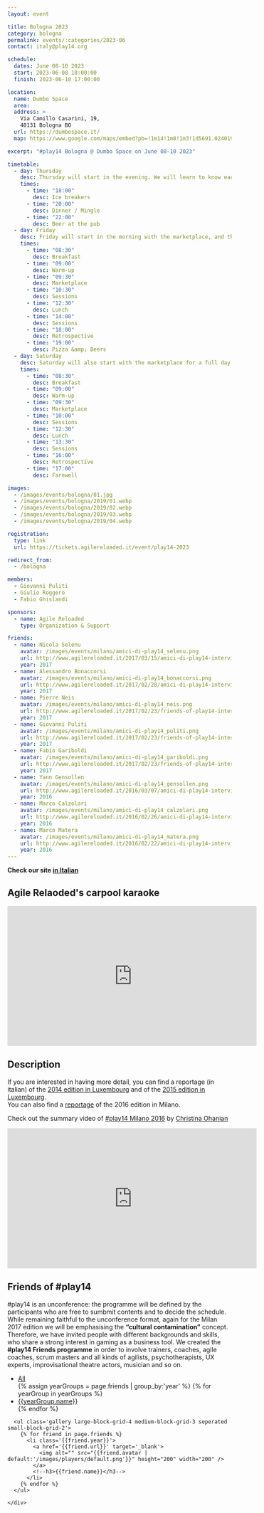 ```yaml
---
layout: event

title: Bologna 2023
category: bologna
permalink: events/:categories/2023-06
contact: italy@play14.org

schedule:
  dates: June 08-10 2023
  start: 2023-06-08 18:00:00
  finish: 2023-06-10 17:00:00

location: 
  name: Dumbo Space
  area: 
  address: >
    Via Camillo Casarini, 19, 
    40131 Bologna BO
  url: https://dumbospace.it/
  map: https://www.google.com/maps/embed?pb=!1m14!1m8!1m3!1d5691.0240192142555!2d11.326888!3d44.504665!3m2!1i1024!2i768!4f13.1!3m3!1m2!1s0x477fd486fd12c80b%3A0x7f5d87941c77bf70!2sVia%20Camillo%20Casarini%2C%2019%2C%2040131%20Bologna%20BO!5e0!3m2!1sit!2sit!4v1673460734406!5m2!1sit!2sit

excerpt: "#play14 Bologna @ Dumbo Space on June 08-10 2023"

timetable:
  - day: Thursday
    desc: Thursday will start in the evening. We will learn to know each other and share a nice dinner all together.
    times:
      - time: "18:00"
        desc: Ice breakers
      - time: "20:00"
        desc: Dinner / Mingle
      - time: "22:00"
        desc: Beer at the pub
  - day: Friday
    desc: Friday will start in the morning with the marketplace, and then we will play games all day long.
    times:
      - time: "08:30"
        desc: Breakfast
      - time: "09:00"
        desc: Warm-up
      - time: "09:30"
        desc: Marketplace
      - time: "10:30"
        desc: Sessions
      - time: "12:30"
        desc: Lunch
      - time: "14:00"
        desc: Sessions
      - time: "18:00"
        desc: Retrospective
      - time: "19:00"
        desc: Pizza &amp; Beers
  - day: Saturday
    desc: Saturday will also start with the marketplace for a full day of games. Whoever needs to catch a plane can leave earlier.
    times:
      - time: "08:30"
        desc: Breakfast
      - time: "09:00"
        desc: Warm-up
      - time: "09:30"
        desc: Marketplace
      - time: "10:00"
        desc: Sessions
      - time: "12:30"
        desc: Lunch
      - time: "13:30"
        desc: Sessions
      - time: "16:00"
        desc: Retrospective
      - time: "17:00"
        desc: Farewell

images:
  - /images/events/bologna/01.jpg
  - /images/events/bologna/2019/01.webp
  - /images/events/bologna/2019/02.webp
  - /images/events/bologna/2019/03.webp
  - /images/events/bologna/2019/04.webp

registration:
  type: link
  url: https://tickets.agilereloaded.it/event/play14-2023

redirect_from:
  - /bologna

members:
  - Giovanni Puliti
  - Giulio Roggero
  - Fabio Ghislandi

sponsors:
  - name: Agile Reloaded
    type: Organization & Support

friends:
  - name: Nicola Selenu
    avatar: /images/events/milano/amici-di-play14_selenu.png
    url: http://www.agilereloaded.it/2017/03/15/amici-di-play14-intervista-con-nicola-selenu/
    year: 2017
  - name: Alessandro Bonaccorsi
    avatar: /images/events/milano/amici-di-play14_bonaccorsi.png
    url: http://www.agilereloaded.it/2017/02/28/amici-di-play14-intervista-con-alessandro-bonaccorsi/
    year: 2017
  - name: Pierre Neis
    avatar: /images/events/milano/amici-di-play14_neis.png
    url: http://www.agilereloaded.it/2017/02/23/friends-of-play14-interview-with-pierre-neis/
    year: 2017
  - name: Giovanni Puliti
    avatar: /images/events/milano/amici-di-play14_puliti.png
    url: http://www.agilereloaded.it/2017/02/23/friends-of-play14-interview-with-pierre-neis/
    year: 2017
  - name: Fabio Gariboldi
    avatar: /images/events/milano/amici-di-play14_gariboldi.png
    url: http://www.agilereloaded.it/2017/02/23/friends-of-play14-interview-with-pierre-neis/
    year: 2017
  - name: Yann Gensollen
    avatar: /images/events/milano/amici-di-play14_gensollen.png
    url: http://www.agilereloaded.it/2016/03/07/amici-di-play14-intervista-con-yann-gensollen/
    year: 2016
  - name: Marco Calzolari
    avatar: /images/events/milano/amici-di-play14_calzolari.png
    url: http://www.agilereloaded.it/2016/02/26/amici-di-play14-intervista-con-marco-calzolari/
    year: 2016
  - name: Marco Matera
    avatar: /images/events/milano/amici-di-play14_matera.png
    url: http://www.agilereloaded.it/2016/02/22/amici-di-play14-intervista-con-marco-matera/
    year: 2016
---
```


**Check our site [in Italian](http://www.play14.it/)**

## Agile Relaoded's carpool karaoke

<iframe width="560" height="315" src="https://www.youtube.com/embed/KzBBDAQMWKA" frameborder="0" allow="autoplay; encrypted-media" allowfullscreen></iframe>
<div class='two spacing'></div>

## Description

If you are interested in having more detail, you can find a reportage (in italian) of the [2014 edition in Luxembourg](http://www.mokabyte.it/2014/04/play14/)
and of the [2015 edition in Luxembourg](http://www.mokabyte.it/2015/04/play14-2015/).  
You can also find a [reportage](http://www.mokabyte.it/2016/05/play14milano/) of the 2016 edition in Milano.

Check out the summary video of [#play14 Milano 2016](/events/milano/2016-05) by [Christina Ohanian](/players/christina-ohanian)

<iframe width="560" height="315" src="https://www.youtube.com/embed/7bRJPQMY-R0" frameborder="0" allowfullscreen></iframe>

<div class='two spacing'></div>

## Friends of #play14

#play14 is an unconference: the programme will be defined by the participants who are free to sumbmit contents and to decide the schedule.
While remaining faithful to the unconference format, again for the Milan 2017 edition we will be emphasising the **“cultural contamination”** concept. Therefore, we have invited people with different backgrounds and skills, who share a strong interest in gaming as a business tool.
We created the **#play14 Friends programme** in order to involve trainers, coaches, agile coaches, scrum masters and all kinds of agilists, psychotherapists, UX experts, improvisational theatre actors, musician and so on.

<div class='full'>
  <div class='row'>
    <div class='mod modMasonryGallery'>
      <div class='gallery-nav'>
        <ul>
          <li class='current'>
            <a data-cat='all' href='#'>All</a>
          </li>
          {% assign yearGroups = page.friends | group_by:'year' %}
          {% for yearGroup in yearGroups %}
            <li>
              <a data-cat='{{yearGroup.name}}' href='#'>{{yearGroup.name}}</a>
            </li>
          {% endfor %}
        </ul>
      </div>

      <ul class='gallery large-block-grid-4 medium-block-grid-3 seperated small-block-grid-2'>
        {% for friend in page.friends %}
          <li class='{{friend.year}}'>
            <a href='{{friend.url}}' target='_blank'>
              <img alt="" src="{{friend.avatar | default:'/images/players/default.png'}}" height="200" width="200" />
            </a>
            <!--h3>{{friend.name}}</h3-->
          </li>
        {% endfor %}
      </ul>

    </div>

  </div>
</div>
